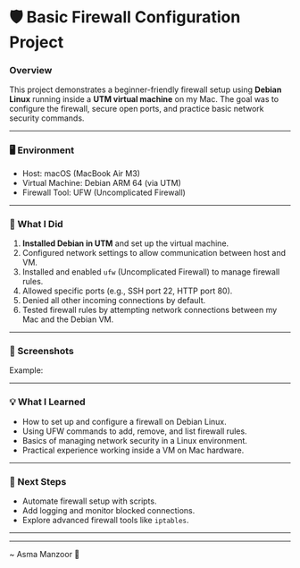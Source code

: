 # 🛡️ Basic Firewall Configuration Project

### Overview  
This project demonstrates a beginner-friendly firewall setup using **Debian Linux** running inside a **UTM virtual machine** on my Mac. The goal was to configure the firewall, secure open ports, and practice basic network security commands.

---

### 🖥️ Environment  
- Host: macOS (MacBook Air M3)  
- Virtual Machine: Debian ARM 64 (via UTM)  
- Firewall Tool: UFW (Uncomplicated Firewall)  

---

### 🔧 What I Did  

1. **Installed Debian in UTM** and set up the virtual machine.  
2. Configured network settings to allow communication between host and VM.  
3. Installed and enabled `ufw` (Uncomplicated Firewall) to manage firewall rules.  
4. Allowed specific ports (e.g., SSH port 22, HTTP port 80).  
5. Denied all other incoming connections by default.  
6. Tested firewall rules by attempting network connections between my Mac and the Debian VM.  

---

### 📸 Screenshots  



Example:  



---

### 💡 What I Learned  
- How to set up and configure a firewall on Debian Linux.  
- Using UFW commands to add, remove, and list firewall rules.  
- Basics of managing network security in a Linux environment.  
- Practical experience working inside a VM on Mac hardware.  

---

### 🚀 Next Steps  
- Automate firewall setup with scripts.  
- Add logging and monitor blocked connections.  
- Explore advanced firewall tools like `iptables`.  

---



---

 ~ Asma Manzoor  🩷
